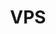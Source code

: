 ---
title: VPS
slug: vps
excerpt: How to use your OVHcloud VPS
sections: 'Getting started, Diagnostics and rescue mode, Network management, Backup options, Advanced usage'
---